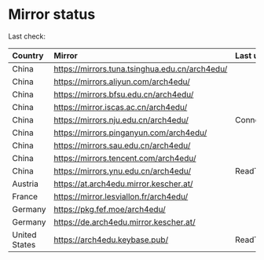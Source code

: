 <script src="./time.js"></script>
# Mirror status
Last check: <script type="text/javascript">localize(1667989565.1631672);</script>

|Country|Mirror|Last update|
|:------|:-----|:----------|
|China|https://mirrors.tuna.tsinghua.edu.cn/arch4edu/|<script type="text/javascript">localize(1667976624);</script>|
|China|https://mirrors.aliyun.com/arch4edu/|<script type="text/javascript">localize(1667889976);</script>|
|China|https://mirrors.bfsu.edu.cn/arch4edu/|<script type="text/javascript">localize(1667976624);</script>|
|China|https://mirror.iscas.ac.cn/arch4edu/|<script type="text/javascript">localize(1667933530);</script>|
|China|https://mirrors.nju.edu.cn/arch4edu/|ConnectTimeout|
|China|https://mirrors.pinganyun.com/arch4edu/|<script type="text/javascript">localize(1667933530);</script>|
|China|https://mirrors.sau.edu.cn/arch4edu/|<script type="text/javascript">localize(1650446957);</script>|
|China|https://mirrors.tencent.com/arch4edu/|<script type="text/javascript">localize(1667933530);</script>|
|China|https://mirrors.ynu.edu.cn/arch4edu/|ReadTimeout|
|Austria|https://at.arch4edu.mirror.kescher.at/|<script type="text/javascript">localize(1667976624);</script>|
|France|https://mirror.lesviallon.fr/arch4edu/|<script type="text/javascript">localize(1667933530);</script>|
|Germany|https://pkg.fef.moe/arch4edu/|<script type="text/javascript">localize(1667976624);</script>|
|Germany|https://de.arch4edu.mirror.kescher.at/|<script type="text/javascript">localize(1667976624);</script>|
|United States|https://arch4edu.keybase.pub/|ReadTimeout|

<script src="./tablefilter/tablefilter.js"></script>
<script src="./table.js"></script>